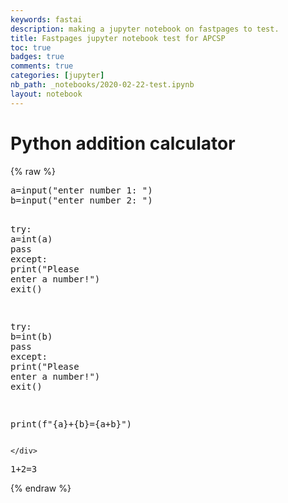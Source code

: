 ```yaml
---
keywords: fastai
description: making a jupyter notebook on fastpages to test.
title: Fastpages jupyter notebook test for APCSP
toc: true 
badges: true
comments: true
categories: [jupyter]
nb_path: _notebooks/2020-02-22-test.ipynb
layout: notebook
---
```


<!--
#################################################
### THIS FILE WAS AUTOGENERATED! DO NOT EDIT! ###
#################################################
# file to edit: _notebooks/2020-02-22-test.ipynb
-->

<div class="container" id="notebook-container">
        
<div class="cell border-box-sizing text_cell rendered"><div class="inner_cell">
<div class="text_cell_render border-box-sizing rendered_html">
<h1 id="Python-addition-calculator">Python addition calculator<a class="anchor-link" href="#Python-addition-calculator"> </a></h1>
</div>
</div>
</div>
    {% raw %}
    
<div class="cell border-box-sizing code_cell rendered">
<div class="input">

<div class="inner_cell">
    <div class="input_area">
<div class=" highlight hl-ipython3"><pre><span></span><span class="n">a</span><span class="o">=</span><span class="nb">input</span><span class="p">(</span><span class="s2">&quot;enter number 1: &quot;</span><span class="p">)</span>
<span class="n">b</span><span class="o">=</span><span class="nb">input</span><span class="p">(</span><span class="s2">&quot;enter number 2: &quot;</span><span class="p">)</span>

<span class="k">try</span><span class="p">:</span>
    <span class="n">a</span><span class="o">=</span><span class="nb">int</span><span class="p">(</span><span class="n">a</span><span class="p">)</span>
    <span class="k">pass</span>
<span class="k">except</span><span class="p">:</span>
    <span class="nb">print</span><span class="p">(</span><span class="s2">&quot;Please enter a number!&quot;</span><span class="p">)</span>
    <span class="n">exit</span><span class="p">()</span>

<span class="k">try</span><span class="p">:</span>
    <span class="n">b</span><span class="o">=</span><span class="nb">int</span><span class="p">(</span><span class="n">b</span><span class="p">)</span>
    <span class="k">pass</span>
<span class="k">except</span><span class="p">:</span>
    <span class="nb">print</span><span class="p">(</span><span class="s2">&quot;Please enter a number!&quot;</span><span class="p">)</span>
    <span class="n">exit</span><span class="p">()</span>

<span class="nb">print</span><span class="p">(</span><span class="sa">f</span><span class="s2">&quot;</span><span class="si">{</span><span class="n">a</span><span class="si">}</span><span class="s2">+</span><span class="si">{</span><span class="n">b</span><span class="si">}</span><span class="s2">=</span><span class="si">{</span><span class="n">a</span><span class="o">+</span><span class="n">b</span><span class="si">}</span><span class="s2">&quot;</span><span class="p">)</span>
</pre></div>

    </div>
</div>
</div>

<div class="output_wrapper">
<div class="output">

<div class="output_area">

<div class="output_subarea output_stream output_stdout output_text">
<pre>1+2=3
</pre>
</div>
</div>

</div>
</div>

</div>
    {% endraw %}

</div>
 

